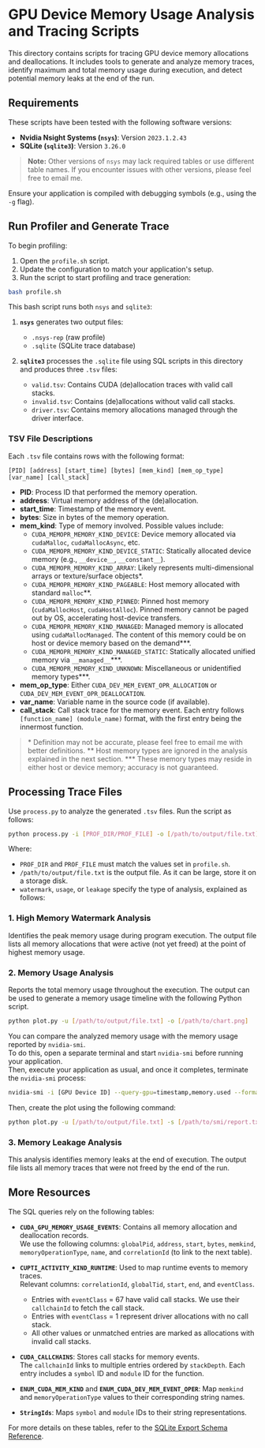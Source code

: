 # GPU Device Memory Usage Analysis and Tracing Scripts

This directory contains scripts for tracing GPU device memory allocations and deallocations. It includes tools to generate and analyze memory traces, identify maximum and total memory usage during execution, and detect potential memory leaks at the end of the run.

## Requirements

These scripts have been tested with the following software versions:

- **Nvidia Nsight Systems (`nsys`)**: Version `2023.1.2.43`
- **SQLite (`sqlite3`)**: Version `3.26.0`

> **Note:** Other versions of `nsys` may lack required tables or use different table names. If you encounter issues with other versions, please feel free to email me.

Ensure your application is compiled with debugging symbols (e.g., using the `-g` flag).

## Run Profiler and Generate Trace

To begin profiling:

1. Open the `profile.sh` script.
2. Update the configuration to match your application's setup.
3. Run the script to start profiling and trace generation:

```bash
bash profile.sh
```

This bash script runs both `nsys` and `sqlite3`:

1. **`nsys`** generates two output files:
   - `.nsys-rep` (raw profile)
   - `.sqlite` (SQLite trace database)

2. **`sqlite3`** processes the `.sqlite` file using SQL scripts in this directory and produces three `.tsv` files:
   - `valid.tsv`: Contains CUDA (de)allocation traces with valid call stacks.
   - `invalid.tsv`: Contains (de)allocations without valid call stacks.
   - `driver.tsv`: Contains memory allocations managed through the driver interface.

### TSV File Descriptions

Each `.tsv` file contains rows with the following format:

`[PID] [address] [start_time] [bytes] [mem_kind] [mem_op_type] [var_name] [call_stack]`

- **PID**: Process ID that performed the memory operation.
- **address**: Virtual memory address of the (de)allocation.
- **start_time**: Timestamp of the memory event.
- **bytes**: Size in bytes of the memory operation.
- **mem_kind**: Type of memory involved. Possible values include:
  - `CUDA_MEMOPR_MEMORY_KIND_DEVICE`: Device memory allocated via `cudaMalloc`, `cudaMallocAsync`, etc.
  - `CUDA_MEMOPR_MEMORY_KIND_DEVICE_STATIC`: Statically allocated device memory (e.g., `__device__`, `__constant__`).
  - `CUDA_MEMOPR_MEMORY_KIND_ARRAY`: Likely represents multi-dimensional arrays or texture/surface objects\*.
  - `CUDA_MEMOPR_MEMORY_KIND_PAGEABLE`: Host memory allocated with standard `malloc`\**.
  - `CUDA_MEMOPR_MEMORY_KIND_PINNED`: Pinned host memory (`cudaMallocHost`, `cudaHostAlloc`). Pinned memory cannot be paged out by OS, accelerating host-device transfers.
  - `CUDA_MEMOPR_MEMORY_KIND_MANAGED`: Managed memory is allocated using `cudaMallocManaged`. The content of this memory could be on host or device memory based on the demand\***.
  - `CUDA_MEMOPR_MEMORY_KIND_MANAGED_STATIC`: Statically allocated unified memory via `__managed__`\***.
  - `CUDA_MEMOPR_MEMORY_KIND_UNKNOWN`: Miscellaneous or unidentified memory types\***.
- **mem_op_type**: Either `CUDA_DEV_MEM_EVENT_OPR_ALLOCATION` or `CUDA_DEV_MEM_EVENT_OPR_DEALLOCATION`.
- **var_name**: Variable name in the source code (if available).
- **call_stack**: Call stack trace for the memory event. Each entry follows `[function_name] (module_name)` format, with the first entry being the innermost function.

> \* Definition may not be accurate, please feel free to email me with better definitions.
> \** Host memory types are ignored in the analysis explained in the next section.
> \*** These memory types may reside in either host or device memory; accuracy is not guaranteed.

## Processing Trace Files

Use `process.py` to analyze the generated `.tsv` files. Run the script as follows:

```bash
python process.py -i [PROF_DIR/PROF_FILE] -o [/path/to/output/file.txt] -a [watermark,usage,leakage]
```

Where:
- `PROF_DIR` and `PROF_FILE` must match the values set in `profile.sh`.
- `/path/to/output/file.txt` is the output file. As it can be large, store it on a storage disk.
- `watermark`, `usage`, or `leakage` specify the type of analysis, explained as follows:

### 1. High Memory Watermark Analysis

Identifies the peak memory usage during program execution. The output file lists all memory allocations that were active (not yet freed) at the point of highest memory usage.

### 2. Memory Usage Analysis

Reports the total memory usage throughout the execution. The output can be used to generate a memory usage timeline with the following Python script.

```bash
python plot.py -u [/path/to/output/file.txt] -o [/path/to/chart.png]
```

You can compare the analyzed memory usage with the memory usage reported by `nvidia-smi`.  
To do this, open a separate terminal and start `nvidia-smi` before running your application.  
Then, execute your application as usual, and once it completes, terminate the `nvidia-smi` process:

```bash
nvidia-smi -i [GPU Device ID] --query-gpu=timestamp,memory.used --format=csv,noheader,nounits --loop-ms=10 &> [/path/to/smi/report.txt]
```

Then, create the plot using the following command:

```bash
python plot.py -u [/path/to/output/file.txt] -s [/path/to/smi/report.txt] -o [/path/to/chart.png]
```

### 3. Memory Leakage Analysis

This analysis identifies memory leaks at the end of execution. The output file lists all memory traces that were not freed by the end of the run.

## More Resources

The SQL queries rely on the following tables:

- **`CUDA_GPU_MEMORY_USAGE_EVENTS`**: Contains all memory allocation and deallocation records.  
  We use the following columns: `globalPid`, `address`, `start`, `bytes`, `memkind`, `memoryOperationType`, `name`, and `correlationId` (to link to the next table).

- **`CUPTI_ACTIVITY_KIND_RUNTIME`**: Used to map runtime events to memory traces.  
  Relevant columns: `correlationId`, `globalTid`, `start`, `end`, and `eventClass`.  
  - Entries with `eventClass` = 67 have valid call stacks. We use their `callchainId` to fetch the call stack.
  - Entries with `eventClass` = 1 represent driver allocations with no call stack.
  - All other values or unmatched entries are marked as allocations with invalid call stacks.

- **`CUDA_CALLCHAINS`**: Stores call stacks for memory events.  
  The `callchainId` links to multiple entries ordered by `stackDepth`. Each entry includes a `symbol` ID and `module` ID for the function.

- **`ENUM_CUDA_MEM_KIND`** and **`ENUM_CUDA_DEV_MEM_EVENT_OPER`**: Map `memkind` and `memoryOperationType` values to their corresponding string names.

- **`StringIds`**: Maps `symbol` and `module` IDs to their string representations.

For more details on these tables, refer to the [SQLite Export Schema Reference](https://docs.nvidia.com/nsight-systems/2022.1/nsys-exporter/exported_data.html).